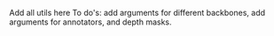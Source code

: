 Add all utils here
To do's: add arguments for different backbones, add arguments for annotators, and depth masks.